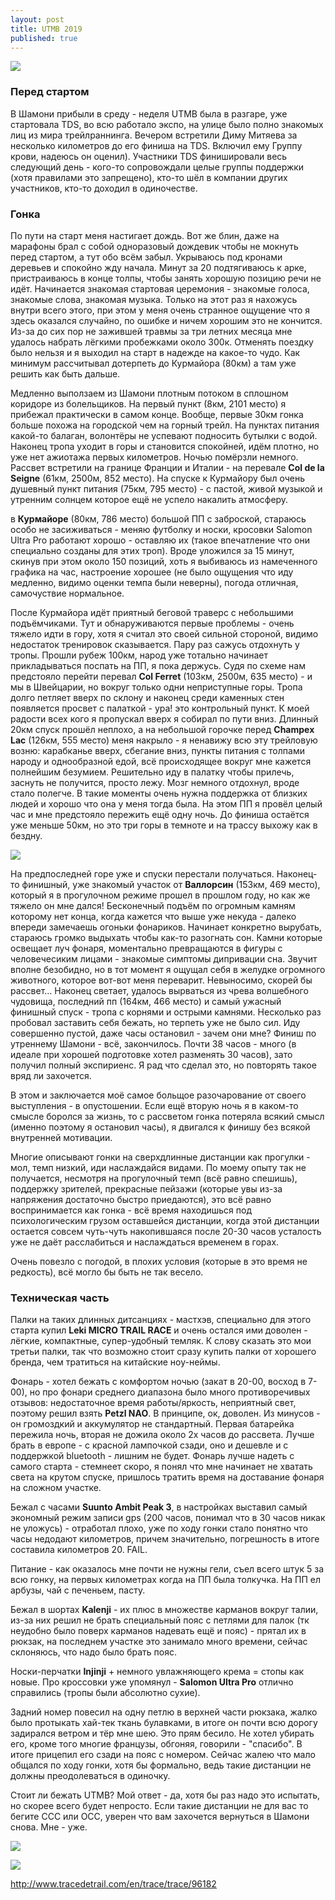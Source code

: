 ```yaml
---
layout: post
title: UTMB 2019
published: true
---
```


![]({{site.baseurl}}/images/utmb-day.webp)

### Перед стартом

В Шамони прибыли в среду - неделя UTMB была в разгаре, уже стартовала TDS, во всю работало экспо, на улице было полно знакомых лиц из мира трейлраннинга. Вечером встретили Диму Митяева за несколько километров до его финиша на TDS. Включил ему Группу крови, надеюсь он оценил). Участники TDS финишировали весь следующий день - кого-то сопровождали целые группы поддержки (хотя правилами это запрещено), кто-то шёл в компании других участников, кто-то доходил в одиночестве.

### Гонка

По пути на старт меня настигает дождь. Вот же блин, даже на марафоны брал с собой одноразовый дождевик чтобы не мокнуть перед стартом, а тут обо всём забыл. Укрываюсь под кронами деревьев и спокойно жду начала. Минут за 20 подтягиваюсь к арке, пристраиваюсь в конце толпы, чтобы занять хорошую позицию речи не идёт. Начинается знакомая стартовая церемония - знакомые голоса, знакомые слова, знакомая музыка. Только на этот раз я нахожусь внутри всего этого, при этом у меня очень странное ощущение что я здесь оказался случайно, по ошибке и ничем хорошим это не кончится. Из-за до сих пор не зажившей травмы за три летних месяца мне удалось набрать лёгкими пробежками около 300к. Отменять поездку было нельзя и я выходил на старт в надежде на какое-то чудо. Как минимум рассчитывал дотерпеть до Курмайора (80км) а там уже решить как быть дальше.


Медленно выползаем из Шамони плотным потоком в сплошном коридоре из болельщиков. На первый пункт (8км, 2101 место) я прибежал практически в самом конце. Вообще, первые 30км гонка больше похожа на городской чем на горный трейл. На пунктах питания какой-то балаган, волонтёры не успевают подносить бутылки с водой. Наконец тропа уходит в горы и становится спокойней, идём плотно, но уже нет ажиотажа первых километров. Ночью помёрзли немного. Рассвет встретили на границе Франции и Италии - на перевале **Col de la Seigne** (61км, 2500м, 852 место). На спуске к Курмайору был очень душевный пункт питания (75км, 795 место) - с пастой, живой музыкой и утренним солнцем которое ещё не успело накалить атмосферу.

в **Курмайоре** (80км, 786 место) большой ПП с заброской, стараюсь особо не засиживаться - меняю футболку и носки, кросовки Salomon Ultra Pro работают хорошо - оставляю их (такое впечатление что они специально созданы для этих троп). Вроде уложился за 15 минут, скинув при этом около 150 позиций, хоть я выбиваюсь из намеченного графика на час, настроение хорошее (не было ощущения что иду медленно, видимо оценки темпа были неверны), погода отличная, самочуствие нормальное.

После Курмайора идёт приятный беговой траверс с небольшими подъёмчиками. Тут и обнаруживаются первые проблемы - очень тяжело идти в гору, хотя я считал это своей сильной стороной, видимо недостаток тренировок сказывается. Пару раз сажусь отдохнуть у тропы. Прошли рубеж 100км, народ уже тотально начинает прикладываться поспать на ПП, я пока держусь. Судя по схеме нам предстояло перейти перевал **Col Ferret** (103км, 2500м, 635 место) - и мы в Швейцарии, но вокруг только одни неприступные горы. Тропа долго петляет вверх по склону и наконец среди каменных стен появляется просвет с палаткой - ура! это контрольный пункт. К моей радости всех кого я пропускал вверх я собирал по пути вниз. Длинный 20км спуск прошёл неплохо, а на небольшой горочке перед **Champex Lac** (126км, 555 место) меня накрыло - я ненавижу всю эту трейловую возню: карабканье вверх, сбегание вниз, пункты питания с толпами народу и однообразной едой, всё происходящее вокруг мне кажется полнейшим безумием. Решительно иду в палатку чтобы прилечь, заснуть не получится, просто лежу. Мозг немного отдохнул, вроде стало полегче. В такие моменты очень нужна поддержка от близких людей и хорошо что она у меня тогда была. На этом ПП я провёл целый час и мне предстояло пережить ещё одну ночь. До финиша остаётся уже меньше 50км, но это три горы в темноте и на трассу выхожу как в бездну.

![]({{site.baseurl}}/images/utmb-night.webp)

На предпоследней горе уже и спуски перестали получаться. Наконец-то финишный, уже знакомый участок от **Валлорсин** (153км, 469 место), который я в прогулочном режиме прошел в прошлом году, но как же тяжело он мне дался! Бесконечный подъём по огромным камням которому нет конца, когда кажется что выше уже некуда - далеко впереди замечаешь огоньки фонариков. Начинает конкретно вырубать, стараюсь громко выдыхать чтобы как-то разогнать сон. Камни которые освещает луч фонаря, моментально превращаются в фигуры с человечесиким лицами - знакомые симптомы дипривации сна. Звучит вполне безобидно, но в тот момент я ощущал себя в желудке огромного животного, которое вот-вот меня переварит. Невыносимо, скорей бы рассвет… Наконец светает, удалось вырваться из чрева волшебного чудовища, последний пп (164км, 466 место) и самый ужасный финишный спуск - тропа с корнями и острыми камнями. Несколько раз пробовал заставить себя бежать, но терпеть уже не было сил. Иду совершенно пустой, даже часы остановил - зачем они мне? Финиш по утреннему Шамони - всё, закончилось. Почти 38 часов - много (в идеале при хорошей подготовке хотел разменять 30 часов), зато получил полный экспириенс. Я рад что сделал это, но повторять такое вряд ли захочется.  

В этом и заключается моё самое больщое разочарование от своего выступления - в опустошении. Если ещё вторую ночь я в каком-то смысле боролся за жизнь, то с рассветом гонка потеряла всякий смысл (именно поэтому я остановил часы), я двигался к финишу без всякой внутренней мотивации.

Многие описывают гонки на сверхдлинные дистанции как прогулки - мол, темп низкий, иди наслаждайся видами. По моему опыту так не получается, несмотря на прогулочный темп (всё равно спешишь), поддержку зрителей, прекрасные пейзажи (которые увы из-за напряжения достаточно быстро приедаются), это всё равно воспринимается как гонка - всё время находишься под психологическим грузом оставшейся дистанции, когда этой дистанции остается совсем чуть-чуть накопившаяся после 20-30 часов усталость уже не даёт расслабиться и наслаждаться временем в горах.

Очень повезло с погодой, в плохих условия (которые в это время не редкость), всё могло бы быть не так весело.  

### Техническая часть

Палки на таких длинных дитсанциях - мастхэв, специально для этого старта купил **Leki MICRO TRAIL RACE** и очень остался ими доволен - лёгкие, компактные, супер-удобный темляк. К слову сказать это мои третьи палки, так что возможно стоит сразу купить палки от хорошего бренда, чем тратиться на китайские ноу-неймы.

Фонарь - хотел бежать с комфортом ночью (закат в 20-00, восход в 7-00), но про фонари среднего диапазона было много противоречивых отзывов: недостаточное время работы/яркость, неприятный свет, поэтому решил взять **Petzl NAO**. В принципе, ок, доволен. Из минусов - он громоздкий и аккумулятор не стандартный. Первая батарейка пережила ночь, вторая не дожила около 2х часов до рассвета. Лучше брать в европе - с красной лампочкой сзади, оно и дешевле и с поддержкой bluetooth - лишним не будет. Фонарь лучше надеть с самого старта - стемнеет скоро, я понял что мне начинает не хватать света на крутом спуске, пришлось тратить время на доставание фонаря на сложном участке.

Бежал с часами **Suunto Ambit Peak 3**, в настройках выставил самый экономный режим записи gps (200 часов, понимал что в 30 часов никак не уложусь) - отработал плохо, уже по ходу гонки стало понятно что часы недодают километров, причем значительно, погрешность в итоге составила километров 20. FAIL.

Питание - как оказалось мне почти не нужны гели, съел всего штук 5 за всю гонку, на первых километрах когда на ПП была толкучка. На ПП ел арбузы, чай с печеньем, пасту.

Бежал в шортах **Kalenji** - их плюс в множестве карманов вокруг талии, из-за них решил не брать специальный пояс с петлями для палок (тк неудобно было поверх карманов надевать ещё и пояс) - прятал их в рюкзак, на последнем участке это занимало много времени, сейчас склоняюсь, что надо было брать пояс. 

Носки-перчатки **Injinji** + немного увлажняющего крема = стопы как новые. Про кроссовки уже упомянул - **Salomon Ultra Pro** отлично справились (тропы были абсолютно сухие).

Задний номер повесил на одну петлю в верхней части рюкзака, жалко было протыкать хай-тек ткань булавками, в итоге он почти всю дорогу задирался ветром и тёр мне шею. Это прям бесило. Не хотел убирать его, кроме того многие французы, обгоняя, говорили - "спасибо". В итоге прицепил его сзади на пояс с номером. Сейчас жалею что мало общался по ходу гонки, хотя бы формально, ведь такие дистанции не должны преодолеваться в одиночку.

Стоит ли бежать UTMB? Мой ответ - да, хотя бы раз надо это испытать, но скорее всего будет непросто. Если такие дистанции не для вас то бегите CCC или ОСС, уверен что вам захочется вернуться в Шамони снова. Мне - уже.


![]({{site.baseurl}}/images/utmb-results.webp)  

![]({{site.baseurl}}/images/utmb-withdrawals.png)


http://www.tracedetrail.com/en/trace/trace/96182
